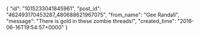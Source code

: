  {
   "id": "1015233041845961",
   "post_id": "462493170453287_480688621967075",
   "from_name": "Gee Randall",
   "message": "There is gold in these zombie threads!",
   "created_time": "2016-06-16T19:54:57+0000"
 }
